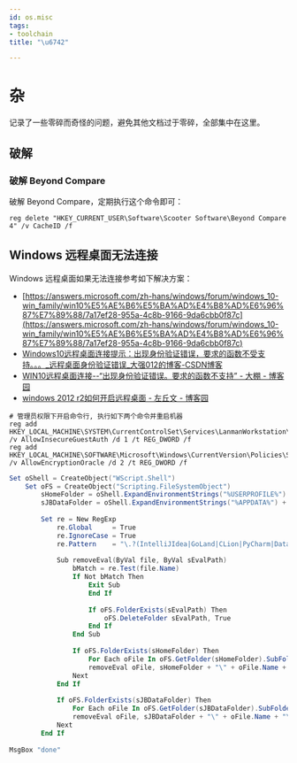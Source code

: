 ```yaml
---
id: os.misc
tags:
- toolchain
title: "\u6742"

---
```

# 杂
记录了一些零碎而奇怪的问题，避免其他文档过于零碎，全部集中在这里。

## 破解
### 破解 Beyond Compare
破解 Beyond Compare，定期执行这个命令即可：

```plain
reg delete "HKEY_CURRENT_USER\Software\Scooter Software\Beyond Compare 4" /v CacheID /f
```

## Windows 远程桌面无法连接
Windows 远程桌面如果无法连接参考如下解决方案：

+ [https://answers.microsoft.com/zh-hans/windows/forum/windows_10-win_family/win10%E5%AE%B6%E5%BA%AD%E4%B8%AD%E6%96%87%E7%89%88/7a17ef28-955a-4c8b-9166-9da6cbb0f87c](https://answers.microsoft.com/zh-hans/windows/forum/windows_10-win_family/win10%E5%AE%B6%E5%BA%AD%E4%B8%AD%E6%96%87%E7%89%88/7a17ef28-955a-4c8b-9166-9da6cbb0f87c)
+ [Windows10远程桌面连接提示：出现身份验证错误，要求的函数不受支持。。。_远程桌面身份验证错误_大强012的博客-CSDN博客](https://blog.csdn.net/daqiang012/article/details/82385720)
+ [WIN10远程桌面连接--“出现身份验证错误。要求的函数不支持” - 大棚 - 博客园](https://www.cnblogs.com/roystime/p/9035128.html)
+ [windows 2012 r2如何开启远程桌面 - 左丘文 - 博客园](https://www.cnblogs.com/bribe/p/11196258.html)

```plain
# 管理员权限下开启命令行, 执行如下两个命令并重启机器
reg add HKEY_LOCAL_MACHINE\SYSTEM\CurrentControlSet\Services\LanmanWorkstation\Parameters\ /v AllowInsecureGuestAuth /d 1 /t REG_DWORD /f
reg add HKEY_LOCAL_MACHINE\SOFTWARE\Microsoft\Windows\CurrentVersion\Policies\System\CredSSP\Parameters /v AllowEncryptionOracle /d 2 /t REG_DWORD /f
```

```powershell
Set oShell = CreateObject("WScript.Shell")
    Set oFS = CreateObject("Scripting.FileSystemObject")
        sHomeFolder = oShell.ExpandEnvironmentStrings("%USERPROFILE%")
        sJBDataFolder = oShell.ExpandEnvironmentStrings("%APPDATA%") + "\JetBrains"
        
        Set re = New RegExp
            re.Global     = True
            re.IgnoreCase = True
            re.Pattern    = "\.?(IntelliJIdea|GoLand|CLion|PyCharm|DataGrip|RubyMine|AppCode|PhpStorm|WebStorm|Rider).*"
            
            Sub removeEval(ByVal file, ByVal sEvalPath)
                bMatch = re.Test(file.Name)
                If Not bMatch Then
                    Exit Sub
                    End If
                    
                    If oFS.FolderExists(sEvalPath) Then
                        oFS.DeleteFolder sEvalPath, True 
                    End If
                End Sub
                
                If oFS.FolderExists(sHomeFolder) Then
                    For Each oFile In oFS.GetFolder(sHomeFolder).SubFolders
                    removeEval oFile, sHomeFolder + "\" + oFile.Name + "\config\eval"
                Next
            End If
            
            If oFS.FolderExists(sJBDataFolder) Then
                For Each oFile In oFS.GetFolder(sJBDataFolder).SubFolders
                removeEval oFile, sJBDataFolder + "\" + oFile.Name + "\eval"
            Next
        End If
        
MsgBox "done"
        
```


